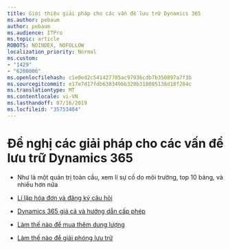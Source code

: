 ```yaml
---
title: Giới thiệu giải pháp cho các vấn đề lưu trữ Dynamics 365
ms.author: pebaum
author: pebaum
ms.audience: ITPro
ms.topic: article
ROBOTS: NOINDEX, NOFOLLOW
localization_priority: Normal
ms.custom:
- "1429"
- "6200006"
ms.openlocfilehash: c1e0ed2c541427705ac97936cdb7b350897a7f3b
ms.sourcegitcommit: e17e7d17fdb638349bb320b318085138d18f284c
ms.translationtype: MT
ms.contentlocale: vi-VN
ms.lasthandoff: 07/16/2019
ms.locfileid: "35753484"
---
```

# <a name="recommend-solutions-for-dynamics-365-storage-issues"></a>Đề nghị các giải pháp cho các vấn đề lưu trữ Dynamics 365

* Như là một quản trị toàn cầu, xem lí sự cố do môi trường, top 10 bảng, và nhiều hơn nữa

* [Lí lập hóa đơn và đăng ký câu hỏi](https://docs.microsoft.com/dynamics365/customer-engagement/admin/contact-information-microsoft-dynamics-365-online-billing-support)

* [Dynamics 365 giá cả và hướng dẫn cấp phép](https://dynamics.microsoft.com/pricing/)

* [Làm thế nào để mua thêm dung lượng](https://docs.microsoft.com/en-us/dynamics365/customer-engagement/admin/manage-storage#add-storage-to-dynamics-365-online)

* [Làm thế nào để giải phóng lưu trữ](https://docs.microsoft.com/dynamics365/customer-engagement/admin/free-storage-space)
